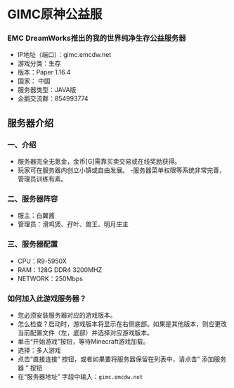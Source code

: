 # GIMC原神公益服
### EMC DreamWorks推出的我的世界纯净生存公益服务器
- IP地址（端口）：gimc.emcdw.net
- 游戏分类：生存
- 版本：Paper 1.16.4
- 国家： 中国
- 服务器类型：JAVA版
- 企鹅交流群：854993774
 
## 服务器介绍
### 一、介绍
- 服务器完全无氪金，金币[G]需靠买卖交易或在线奖励获得。
- 玩家可在服务器内创立小镇或自由发展。
-服务器菜单权限等系统非常完善，管理员训练有素。
### 二、服务器阵容
- 服主：白翼酱
- 管理员：滑鸡煲、孖叶、兽王、明月庄主
### 三、服务器配置
- CPU：R9-5950X
- RAM：128G DDR4 3200MHZ
- NETWORK：250Mbps
### 如何加入此游戏服务器？
- 您必须安装服务器对应的游戏版本。
- 怎么检查？启动时，游戏版本将显示在右侧底部。如果是其他版本，则应更改当前配置文件（左，底部）并选择对应游戏版本。
- 单击“开始游戏”按钮，等待Minecraft游戏加载。
- 选择：多人游戏
- 点击“直接连接” 按钮，或者如果要将服务器保留在列表中，请点击“ 添加服务器 ” 按钮
- 在“服务器地址” 字段中输入：```gimc.emcdw.net```
